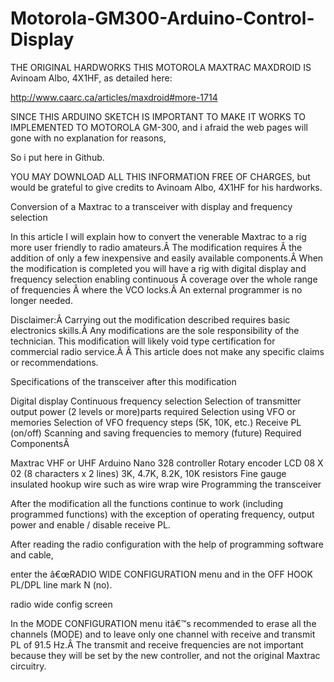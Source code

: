 # Motorola-GM300-Arduino-Control-Display

THE ORIGINAL HARDWORKS THIS MOTOROLA MAXTRAC MAXDROID IS Avinoam Albo, 4X1HF, as detailed here:

http://www.caarc.ca/articles/maxdroid#more-1714

SINCE THIS ARDUINO SKETCH IS IMPORTANT TO MAKE IT WORKS TO IMPLEMENTED TO MOTOROLA GM-300, and i afraid the web pages will gone with no explanation for reasons,

So i put here in Github.

YOU MAY DOWNLOAD ALL THIS INFORMATION FREE OF CHARGES, but would be grateful to give credits to Avinoam Albo, 4X1HF for his hardworks.



Conversion of a Maxtrac to a transceiver with display and frequency selection

In this article I will explain how to convert the venerable Maxtrac to a rig more user friendly to radio amateurs.Â  The modification requires Â the addition of only a few inexpensive and easily available components.Â  When the modification is completed you will have a rig with digital display and frequency selection enabling continuous Â coverage over the whole range of frequencies Â where the VCO locks.Â  An external programmer is no longer needed.

Disclaimer:Â  Carrying out the modification described requires basic electronics skills.Â  Any modifications are the sole responsibility of the technician. This modification will likely void type certification for commercial radio service.Â Â  This article does not make any specific claims or recommendations.

Specifications of the transceiver after this modification

Digital display
Continuous frequency selection
Selection of transmitter output power (2 levels or more)parts required
Selection using VFO or memories
Selection of VFO frequency steps (5K, 10K, etc.)
Receive PL (on/off)
Scanning and saving frequencies to memory (future)
Required ComponentsÂ 

Maxtrac VHF or UHF
Arduino Nano 328 controller
Rotary encoder
LCD 08 X 02 (8 characters x 2 lines)
3K, 4.7K, 8.2K, 10K resistors
Fine gauge insulated hookup wire such as wire wrap wire
Programming the transceiver

After the modification all the functions continue to work (including programmed functions) with the exception of operating frequency, output power and enable / disable receive PL.

After reading the radio configuration with the help of programming software and cable,

enter the â€œRADIO WIDE CONFIGURATION menu and in the OFF HOOK PL/DPL line mark N (no).

radio wide config screen

In the MODE CONFIGURATION menu itâ€™s recommended to erase all the channels (MODE) and to leave only one channel with receive and transmit PL of 91.5 Hz.Â  The transmit and receive frequencies are not important because they will be set by the new controller, and not the original Maxtrac circuitry.
